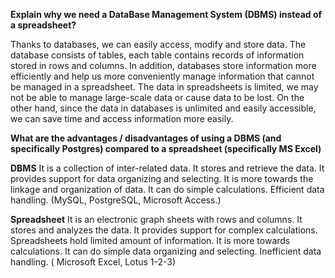 **Explain why we need a DataBase Management System (DBMS) instead of a spreadsheet?**

  Thanks to databases, we can easily access, modify and store data. The database consists of tables, each table contains records of information stored in rows and columns.
 In addition, databases store information more efficiently and help us more conveniently manage information that cannot be managed in a spreadsheet.
 The data in spreadsheets is limited, we may not be able to manage large-scale data or cause data to be lost.
 On the other hand, since the data in databases is unlimited and easily accessible, we can save time and access information more easily.


 **What are the advantages / disadvantages of using a DBMS (and specifically Postgres) compared to a spreadsheet (specifically MS Excel)**

 **DBMS**
It is a collection of inter-related data.
It stores and retrieve the data.
It provides support for data organizing and selecting.
It is more towards the linkage and organization of data.
It can do simple calculations.
Efficient data handling. (MySQL, PostgreSQL, Microsoft Access.)

**Spreadsheet**
It is an electronic graph sheets with rows and columns.
It stores and analyzes the data.
It provides support for complex calculations.
Spreadsheets hold limited amount of information.
It is more towards calculations.
It can do simple data organizing and selecting.
Inefficient data handling. ( Microsoft Excel, Lotus 1-2-3)
